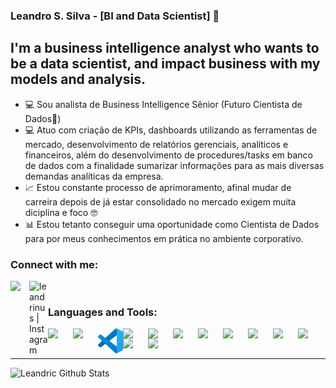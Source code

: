 ### Leandro S. Silva - [BI and Data Scientist] 👋

## I'm a business intelligence analyst who wants to be a data scientist, and impact business with my models and analysis.

- 💻 Sou analista de Business Intelligence Sênior (Futuro Cientista de Dados🥺)
- 💻 Atuo com criação de KPIs, dashboards utilizando as ferramentas de mercado, desenvolvimento de relatórios gerenciais, analíticos e financeiros, além do desenvolvimento de procedures/tasks em banco de dados com a finalidade sumarizar informações para as mais diversas demandas analíticas da empresa.
- 📈 Estou constante processo de aprimoramento, afinal mudar de carreira depois de já estar consolidado no mercado exigem muita diciplina e foco 🤓
- 📊 Estou tetanto conseguir uma oportunidade como Cientista de Dados para por meus conhecimentos em prática no ambiente corporativo.

### Connect with me:

[<img align="left"  width="30px" src="https://cdn.jsdelivr.net/npm/simple-icons@3.4.0/icons/linkedin.svg" />](https://www.linkedin.com/in/leandro-soares-11b010115/)

<!-- … 
[<img align="left" alt=" | medium" width="30px" src="https://cdn.jsdelivr.net/npm/simple-icons@3.4.0/icons/medium.svg" />]()
-->

[<img align="left" alt="leandrinus | Instagram" width="30px" src="https://upload.wikimedia.org/wikipedia/commons/5/58/Instagram-Icon.png" />](https://www.instagram.com/leandrinus/)



<br />

### Languages and Tools:

<img align="left" width="40px" src="https://cdn.jsdelivr.net/gh/devicons/devicon/icons/linux/linux-original.svg" />

<img align="left" width="40px" src="https://cdn.jsdelivr.net/gh/devicons/devicon/icons/python/python-original.svg" />

<img align="left" alt="visual studio code" width="40px" src="https://raw.githubusercontent.com/github/explore/80688e429a7d4ef2fca1e82350fe8e3517d3494d/topics/visual-studio-code/visual-studio-code.png" />

<img align="left" width="40px" src="https://cdn.jsdelivr.net/gh/devicons/devicon/icons/jupyter/jupyter-original-wordmark.svg" />

<img align="left" width="40px" src="https://cdn.jsdelivr.net/gh/devicons/devicon/icons/mysql/mysql-original-wordmark.svg" />

<img align="left" width="40px" src="https://cdn.jsdelivr.net/gh/devicons/devicon/icons/microsoftsqlserver/microsoftsqlserver-plain-wordmark.svg" />

<img align="left" width="40px" src="https://cdn.jsdelivr.net/gh/devicons/devicon/icons/arduino/arduino-original-wordmark.svg" />

<img align="left" width="40px" src="https://cdn.jsdelivr.net/gh/devicons/devicon/icons/git/git-original.svg" />

<img align="left" width="40px" src="https://cdn.jsdelivr.net/gh/devicons/devicon/icons/pandas/pandas-original-wordmark.svg" />

<img align="left" width="40px" src="https://cdn.jsdelivr.net/gh/devicons/devicon/icons/numpy/numpy-original.svg" />

<img align="left" width="40px" src="https://cdn.jsdelivr.net/gh/devicons/devicon/icons/flask/flask-original-wordmark.svg" />

<img align="left" width="40px" src="https://github.com/microsoft/PowerBI-Icons/blob/main/PNG/LogoBlack.png?raw=true">

<img img align="left" width="40px" src="https://encrypted-tbn0.gstatic.com/images?q=tbn:ANd9GcTiCvNt0esNv9Uj1_B-X8yvlFx7bjBwSGjHwr6-6eFWXxSgYYJcizc4Ga6mtKpaI_MARNs&usqp=CAU">

<br />
<br />




---

<img align="left" alt="Leandric Github Stats" src="https://github-readme-stats.vercel.app/api?username=leandric&show_icons=true&hide_border=true" />

<!-- …  [medium]:  -->
[linkedin]: https://www.linkedin.com/in/leandro-soares-11b010115/
[instagram]: https://www.instagram.com/leandrinus/

